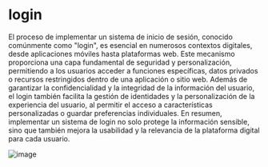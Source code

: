 # login
El proceso de implementar un sistema de inicio de sesión, conocido comúnmente como "login", es esencial en numerosos contextos digitales, desde aplicaciones móviles hasta plataformas web. Este mecanismo proporciona una capa fundamental de seguridad y personalización, permitiendo a los usuarios acceder a funciones específicas, datos privados o recursos restringidos dentro de una aplicación o sitio web. Además de garantizar la confidencialidad y la integridad de la información del usuario, el login también facilita la gestión de identidades y la personalización de la experiencia del usuario, al permitir el acceso a características personalizadas o guardar preferencias individuales. En resumen, implementar un sistema de login no solo protege la información sensible, sino que también mejora la usabilidad y la relevancia de la plataforma digital para cada usuario.

![image](https://github.com/ASTUDILLO-Victor/login/assets/167276606/e095443d-add2-4440-b414-df3b1af54a2d)
